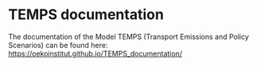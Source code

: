 # TEMPS documentation

The documentation of the Model TEMPS (Transport Emissions and Policy Scenarios) can be found here: https://oekoinstitut.github.io/TEMPS_documentation/
